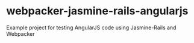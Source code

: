 # webpacker-jasmine-rails-angularjs
Example project for testing AngularJS code using Jasmine-Rails and Webpacker
